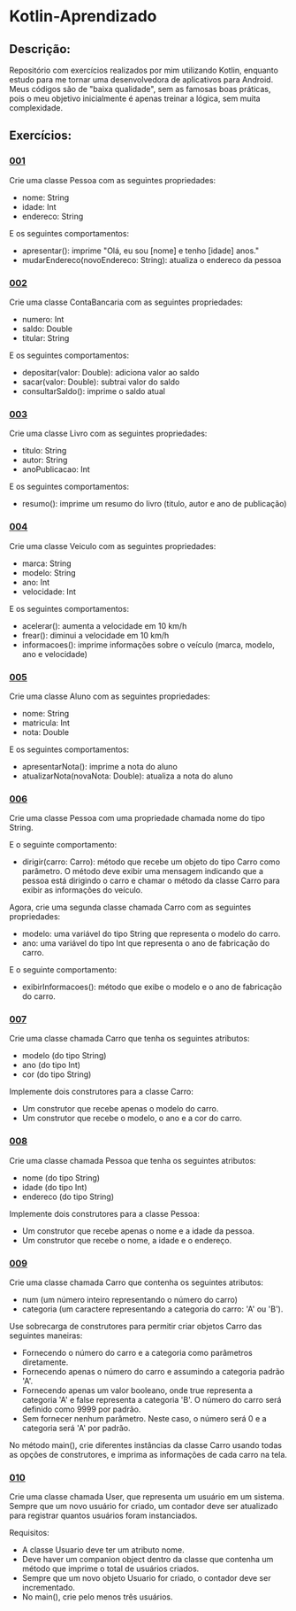 # Kotlin-Aprendizado
## Descrição:
Repositório com exercícios realizados por mim utilizando Kotlin, enquanto estudo para me tornar uma desenvolvedora de aplicativos para Android. Meus códigos são de "baixa qualidade", sem as famosas boas práticas, pois o meu objetivo inicialmente é apenas treinar a lógica, sem muita complexidade.

## Exercícios:
### [001](exercícios/001.kt)
Crie uma classe Pessoa com as seguintes propriedades:

- nome: String
- idade: Int
- endereco: String

E os seguintes comportamentos:

- apresentar(): imprime "Olá, eu sou [nome] e tenho [idade] anos."
- mudarEndereco(novoEndereco: String): atualiza o endereco da pessoa


### [002](exercícios/002.kt)
Crie uma classe ContaBancaria com as seguintes propriedades:

- numero: Int
- saldo: Double
- titular: String

E os seguintes comportamentos:

- depositar(valor: Double): adiciona valor ao saldo
- sacar(valor: Double): subtrai valor do saldo
- consultarSaldo(): imprime o saldo atual


### [003](exercícios/003.kt)
Crie uma classe Livro com as seguintes propriedades:

- titulo: String
- autor: String
- anoPublicacao: Int

E os seguintes comportamentos:

- resumo(): imprime um resumo do livro (titulo, autor e ano de publicação)


### [004](exercícios/004.kt)
Crie uma classe Veiculo com as seguintes propriedades:

- marca: String
- modelo: String
- ano: Int
- velocidade: Int

E os seguintes comportamentos:

- acelerar(): aumenta a velocidade em 10 km/h
- frear(): diminui a velocidade em 10 km/h
- informacoes(): imprime informações sobre o veículo (marca, modelo, ano e velocidade)


### [005](exercícios/005.kt)
Crie uma classe Aluno com as seguintes propriedades:

- nome: String
- matricula: Int
- nota: Double

E os seguintes comportamentos:

- apresentarNota(): imprime a nota do aluno
- atualizarNota(novaNota: Double): atualiza a nota do aluno


### [006](exercícios/006.kt)
Crie uma classe Pessoa com uma propriedade chamada nome do tipo String.

E o seguinte comportamento:

- dirigir(carro: Carro): método que recebe um objeto do tipo Carro como parâmetro. O método deve exibir uma mensagem
  indicando que a pessoa está dirigindo o carro e chamar o método da classe Carro para exibir as informações do veículo.

Agora, crie uma segunda classe chamada Carro com as seguintes propriedades:

- modelo: uma variável do tipo String que representa o modelo do carro.
- ano: uma variável do tipo Int que representa o ano de fabricação do carro.

E o seguinte comportamento:

- exibirInformacoes(): método que exibe o modelo e o ano de fabricação do carro.


### [007](exercícios/007.kt)
Crie uma classe chamada Carro que tenha os seguintes atributos:

- modelo (do tipo String)
- ano (do tipo Int)
- cor (do tipo String)

Implemente dois construtores para a classe Carro:

- Um construtor que recebe apenas o modelo do carro.
- Um construtor que recebe o modelo, o ano e a cor do carro.


### [008](exercícios/008.kt)
Crie uma classe chamada Pessoa que tenha os seguintes atributos:

- nome (do tipo String)
- idade (do tipo Int)
- endereco (do tipo String)

Implemente dois construtores para a classe Pessoa:

- Um construtor que recebe apenas o nome e a idade da pessoa.
- Um construtor que recebe o nome, a idade e o endereço.


### [009](exercícios/009.kt)
Crie uma classe chamada Carro que contenha os seguintes atributos:

- num (um número inteiro representando o número do carro)
- categoria (um caractere representando a categoria do carro: 'A' ou 'B').

Use sobrecarga de construtores para permitir criar objetos Carro das seguintes maneiras:

- Fornecendo o número do carro e a categoria como parâmetros diretamente.
- Fornecendo apenas o número do carro e assumindo a categoria padrão 'A'.
- Fornecendo apenas um valor booleano, onde true representa a categoria 'A' e false representa a categoria 'B'. O 
  número do carro será definido como 9999 por padrão.
- Sem fornecer nenhum parâmetro. Neste caso, o número será 0 e a categoria será 'A' por padrão.

No método main(), crie diferentes instâncias da classe Carro usando todas as opções de construtores, e imprima as informações de cada carro na tela.


### [010](exercícios/010.kt)
Crie uma classe chamada User, que representa um usuário em um sistema. Sempre que um novo usuário for criado, um contador deve ser atualizado para registrar quantos usuários foram instanciados.

Requisitos:

- A classe Usuario deve ter um atributo nome.
- Deve haver um companion object dentro da classe que contenha um método que imprime o total de 
  usuários criados.
- Sempre que um novo objeto Usuario for criado, o contador deve ser incrementado.
- No main(), crie pelo menos três usuários.